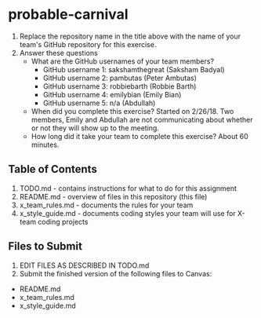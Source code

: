 # probable-carnival

1. Replace the repository name in the title above with the name of your team's GitHub repository for this exercise.
2. Answer these questions
   * What are the GitHub usernames of your team members?
       * GitHub username 1: sakshamthegreat (Saksham Badyal)
       * GitHub username 2: pambutas (Peter Ambutas)
       * GitHub username 3: robbiebarth (Robbie Barth)
       * GitHub username 4: emilybian (Emily Bian)
       * GitHub username 5: n/a (Abdullah)
   * When did you complete this exercise? Started on 2/26/18. Two members, Emily and Abdullah are not communicating
   about whether or not they will show up to the meeting. 
   * How long did it take your team to complete this exercise? About 60 minutes.

## Table of Contents

1. TODO.md - contains instructions for what to do for this assignment
2. README.md - overview of files in this repository (this file)
3. x_team_rules.md - documents the rules for your team
4. x_style_guide.md - documents coding styles your team will use for X-team coding projects

## Files to Submit

1. EDIT FILES AS DESCRIBED IN TODO.md
2. Submit the finished version of the following files to Canvas:

* README.md
* x_team_rules.md
* x_style_guide.md
